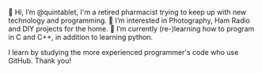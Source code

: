 👋 Hi, I’m @quintablet, I'm a retired pharmacist trying to keep up with new technology and programming.
👀 I’m interested in Photography, Ham Radio and DIY projects for the home.
🌱 I’m currently (re-)learning how to program in C and C++, in addition to learning python.

I learn by studying the more experienced programmer's code who use GitHub.  Thank you!

<!---
quintablet/quintablet is a ✨ special ✨ repository because its `README.md` (this file) appears on your GitHub profile.
You can click the Preview link to take a look at your changes.
--->

